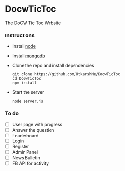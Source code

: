 # DocwTicToc
The DoCW Tic Toc Website

### Instructions
  - Install [node](https://nodejs.org/en/download/)
  - Install [mongodb](https://www.mongodb.com/download-center)
  - Clone the repo and install dependencies
  
        git clone https://github.com/UtkarshMe/DocwTicToc
        cd DocwTicToc
        npm install

  - Start the server
  
        node server.js

### To do
  - [ ] User page with progress
  - [ ] Answer the question
  - [ ] Leaderboard
  - [ ] Login
  - [ ] Register
  - [ ] Admin Panel
  - [ ] News Bulletin
  - [ ] FB API for activity
